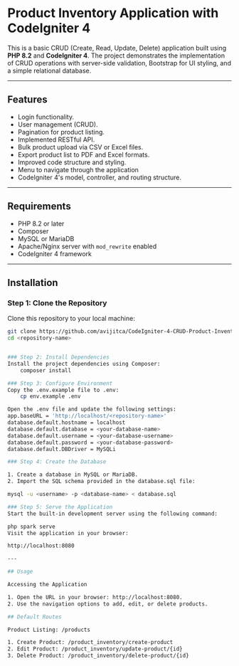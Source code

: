 # Product Inventory Application with CodeIgniter 4

This is a basic CRUD (Create, Read, Update, Delete) application built using **PHP 8.2** and **CodeIgniter 4**. The project demonstrates the implementation of CRUD operations with server-side validation, Bootstrap for UI styling, and a simple relational database.

---

## Features
- Login functionality.
- User management (CRUD).
- Pagination for product listing.
- Implemented RESTful API.
- Bulk product upload via CSV or Excel files.
- Export product list to PDF and Excel formats.
- Improved code structure and styling.
- Menu to navigate through the application
- CodeIgniter 4's model, controller, and routing structure.

---

## Requirements
- PHP 8.2 or later
- Composer
- MySQL or MariaDB
- Apache/Nginx server with `mod_rewrite` enabled
- CodeIgniter 4 framework

---

## Installation

### Step 1: Clone the Repository
Clone this repository to your local machine:
```bash
git clone https://github.com/avijitca/CodeIgniter-4-CRUD-Product-Inventory.git
cd <repository-name>


### Step 2: Install Dependencies
Install the project dependencies using Composer:
	composer install

### Step 3: Configure Environment
Copy the .env.example file to .env:
	cp env.example .env

Open the .env file and update the following settings:
app.baseURL = 'http://localhost/<repository-name>'
database.default.hostname = localhost
database.default.database = <your-database-name>
database.default.username = <your-database-username>
database.default.password = <your-database-password>
database.default.DBDriver = MySQLi

### Step 4: Create the Database

1. Create a database in MySQL or MariaDB.
2. Import the SQL schema provided in the database.sql file:

mysql -u <username> -p <database-name> < database.sql

###	Step 5: Serve the Application
Start the built-in development server using the following command:

php spark serve
Visit the application in your browser:

http://localhost:8080

---

## Usage

Accessing the Application

1. Open the URL in your browser: http://localhost:8080.
2. Use the navigation options to add, edit, or delete products.

## Default Routes

Product Listing: /products

1. Create Product: /product_inventory/create-product
2. Edit Product: /product_inventory/update-product/{id}
3. Delete Product: /product_inventory/delete-product/{id}

